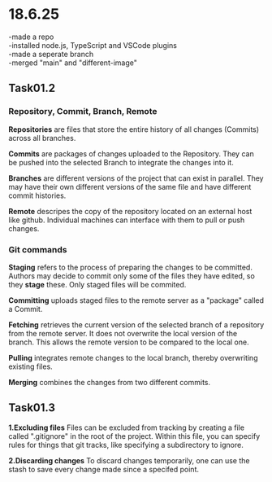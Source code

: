 # 18.6.25

-made a repo  
-installed node.js, TypeScript and VSCode plugins  
-made a seperate branch  
-merged "main" and "different-image"

## Task01.2

### Repository, Commit, Branch, Remote
**Repositories** are files that store the entire history of all changes (Commits) across all branches.  

**Commits** are packages of changes uploaded to the Repository. They can be pushed into the selected Branch to integrate the changes into it.  

**Branches** are different versions of the project that can exist in parallel. They may have their own different versions of the same file and have different commit histories.  

**Remote** descripes the copy of the repository located on an external host like github. Individual machines can interface with them to pull or push changes.

### Git commands
**Staging** refers to the process of preparing the changes to be committed. Authors may decide to commit only some of the files they have edited, so they **stage** these. Only staged files will be commited.  

**Committing** uploads staged files to the remote server as a "package" called a Commit.  

**Fetching** retrieves the current version of the selected branch of a repository from the remote server. It does not overwrite the local version of the branch. This allows the remote version to be compared to the local one.  

**Pulling** integrates remote changes to the local branch, thereby overwriting existing files.  

**Merging** combines the changes from two different commits.

## Task01.3

**1.Excluding files**
Files can be excluded from tracking by creating a file called ".gitignore" in the root of the project. Within this file, you can specify rules for things that git tracks, like specifying a subdirectory to ignore.

**2.Discarding changes**
To discard changes temporarily, one can use the stash to save every change made since a specifed point.  
